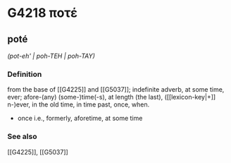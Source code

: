 # G4218 ποτέ

## poté

_(pot-eh' | poh-TEH | poh-TAY)_

### Definition

from the base of [[G4225]] and [[G5037]]; indefinite adverb, at some time, ever; afore-(any) (some-)time(-s), at length (the last), ([[lexicon-key|+]] n-)ever, in the old time, in time past, once, when.

- once i.e., formerly, aforetime, at some time

### See also

[[G4225]], [[G5037]]

